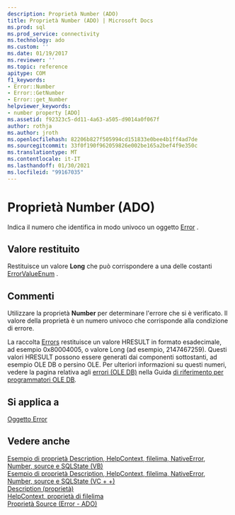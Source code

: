 ```yaml
---
description: Proprietà Number (ADO)
title: Proprietà Number (ADO) | Microsoft Docs
ms.prod: sql
ms.prod_service: connectivity
ms.technology: ado
ms.custom: ''
ms.date: 01/19/2017
ms.reviewer: ''
ms.topic: reference
apitype: COM
f1_keywords:
- Error::Number
- Error::GetNumber
- Error::get_Number
helpviewer_keywords:
- number property [ADO]
ms.assetid: f92323c5-dd11-4a63-a505-d9014a0f067f
author: rothja
ms.author: jroth
ms.openlocfilehash: 82206b827f505994cd151833e0bee4b1ff4ad7de
ms.sourcegitcommit: 33f0f190f962059826e002be165a2bef4f9e350c
ms.translationtype: MT
ms.contentlocale: it-IT
ms.lasthandoff: 01/30/2021
ms.locfileid: "99167035"
---
```

# <a name="number-property-ado"></a>Proprietà Number (ADO)
Indica il numero che identifica in modo univoco un oggetto [Error](./error-object.md) .  
  
## <a name="return-value"></a>Valore restituito  
 Restituisce un valore **Long** che può corrispondere a una delle costanti [ErrorValueEnum](./errorvalueenum.md) .  
  
## <a name="remarks"></a>Commenti  
 Utilizzare la proprietà **Number** per determinare l'errore che si è verificato. Il valore della proprietà è un numero univoco che corrisponde alla condizione di errore.  
  
 La raccolta [Errors](./errors-collection-ado.md) restituisce un valore HRESULT in formato esadecimale, ad esempio 0x80004005, o valore Long (ad esempio, 2147467259). Questi valori HRESULT possono essere generati dai componenti sottostanti, ad esempio OLE DB o persino OLE. Per ulteriori informazioni su questi numeri, vedere la pagina relativa agli [errori (OLE DB)](/previous-versions/windows/desktop/ms724533(v=vs.85)) nella Guida [di riferimento per programmatori OLE DB](/previous-versions/windows/desktop/ms713643(v=vs.85))*.*  
  
## <a name="applies-to"></a>Si applica a  
 [Oggetto Error](./error-object.md)  
  
## <a name="see-also"></a>Vedere anche  
 [Esempio di proprietà Description, HelpContext, filelima, NativeError, Number, source e SQLState (VB)](./description-helpcontext-helpfile-nativeerror-number-source-example-vb.md)   
 [Esempio di proprietà Description, HelpContext, filelima, NativeError, Number, source e SQLState (VC + +)](./description-helpcontext-helpfile-nativeerror-number-source-example-vc.md)   
 [Description (proprietà)](./description-property.md)   
 [HelpContext, proprietà di filelima](./helpcontext-helpfile-properties.md)   
 [Proprietà Source (Error - ADO)](./source-property-ado-error.md)